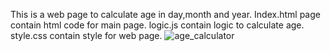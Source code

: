 This is a web page to calculate age in day,month and year.
Index.html page contain html code for main page.
logic.js contain logic to calculate age.
style.css contain style for web page.
![age_calculator](https://github.com/yeti1o3/Age_calculator/assets/90787719/554021f6-194f-4d74-9257-55823b2cf03d)
